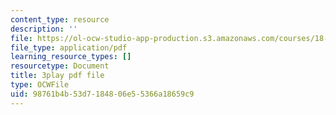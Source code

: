 ```yaml
---
content_type: resource
description: ''
file: https://ol-ocw-studio-app-production.s3.amazonaws.com/courses/18-03sc-differential-equations-fall-2011/98761b4b53d7184806e55366a18659c9_UJG0f0BSX14.pdf
file_type: application/pdf
learning_resource_types: []
resourcetype: Document
title: 3play pdf file
type: OCWFile
uid: 98761b4b-53d7-1848-06e5-5366a18659c9
---
```

